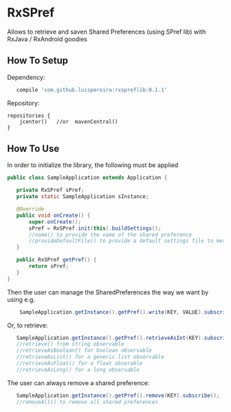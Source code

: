 # RxSPref

Allows to retrieve and saven Shared Preferences (using SPref lib) with RxJava / RxAndroid goodies

## How To Setup ##

Dependency:

```groovy 
   compile 'com.github.luispereira:rxspreflib:0.1.1'
```

Repository:

    repositories {
        jcenter()   //or  mavenCentral()
    }
    
 ## How To Use ##
 
 In order to initialize the library, the following must be applied
 
 ```java 
 public class SampleApplication extends Application {

    private RxSPref sPref;
    private static SampleApplication sInstance;

    @Override
    public void onCreate() {
        super.onCreate();
        sPref = RxSPref.init(this).buildSettings();
        //name() to provide the name of the shared preference
        //provideDefaultFile() to provide a default settings file to merge without overriding
    }

    public RxSPref getPref() {
        return sPref;
    }
}
 ```
 
 Then the user can manage the SharedPreferences the way we want by using e.g.
 
 ```java 
     SampleApplication.getInstance().getPref().write(KEY, VALUE).subscribe();
 ```
 
 Or, to retrieve:
 
  ```java 
     SampleApplication.getInstance().getPref().retrieveAsInt(KEY).subscribe();
     //retrieve() from string observable
     //retrieveAsBoolean() for boolean observable 
     //retrieveAsList() for a generic list observable
     //retrieveAsFloat() for a float obserable
     //retrieveAsLong() for a long observable
 ```
 
 The user can always remove a shared preference:
  ```java 
     SampleApplication.getInstance().getPref().remove(KEY).subscribe();
     //removeAll() to remove all shared preferences 
 ```
 
